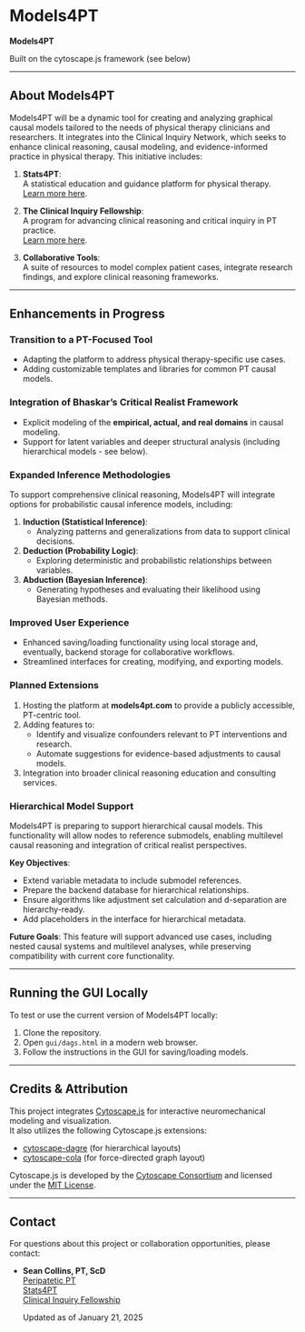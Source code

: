 # Models4PT

**Models4PT** 

Built on the cytoscape.js framework (see below)

---

## **About Models4PT**

Models4PT will be a dynamic tool for creating and analyzing graphical causal models tailored to the needs of physical therapy clinicians and researchers. It integrates into the Clinical Inquiry Network, which seeks to enhance clinical reasoning, causal modeling, and evidence-informed practice in physical therapy. This initiative includes:

1. **Stats4PT**:  
   A statistical education and guidance platform for physical therapy.  
   [Learn more here](https://peripateticpt.substack.com/p/welcome-to-stats4pt).

2. **The Clinical Inquiry Fellowship**:  
   A program for advancing clinical reasoning and critical inquiry in PT practice.  
   [Learn more here](https://peripateticpt.substack.com/p/clinical-inquiry-fellowship).

3. **Collaborative Tools**:  
   A suite of resources to model complex patient cases, integrate research findings, and explore clinical reasoning frameworks.

---

## **Enhancements in Progress**

### **Transition to a PT-Focused Tool**
- Adapting the platform to address physical therapy-specific use cases.
- Adding customizable templates and libraries for common PT causal models.

### **Integration of Bhaskar’s Critical Realist Framework**
- Explicit modeling of the **empirical, actual, and real domains** in causal modeling.
- Support for latent variables and deeper structural analysis (including hierarchical models - see below).

### **Expanded Inference Methodologies**
To support comprehensive clinical reasoning, Models4PT will integrate options for probabilistic causal inference models, including:
1. **Induction (Statistical Inference)**:  
   - Analyzing patterns and generalizations from data to support clinical decisions.
2. **Deduction (Probability Logic)**:  
   - Exploring deterministic and probabilistic relationships between variables.
3. **Abduction (Bayesian Inference)**:  
   - Generating hypotheses and evaluating their likelihood using Bayesian methods.

### **Improved User Experience**
- Enhanced saving/loading functionality using local storage and, eventually, backend storage for collaborative workflows.
- Streamlined interfaces for creating, modifying, and exporting models.

### **Planned Extensions**
1. Hosting the platform at **models4pt.com** to provide a publicly accessible, PT-centric tool.
2. Adding features to:
   - Identify and visualize confounders relevant to PT interventions and research.
   - Automate suggestions for evidence-based adjustments to causal models.
3. Integration into broader clinical reasoning education and consulting services.

### Hierarchical Model Support

Models4PT is preparing to support hierarchical causal models. This functionality will allow nodes to reference submodels, enabling multilevel causal reasoning and integration of critical realist perspectives.

**Key Objectives**:
- Extend variable metadata to include submodel references.
- Prepare the backend database for hierarchical relationships.
- Ensure algorithms like adjustment set calculation and d-separation are hierarchy-ready.
- Add placeholders in the interface for hierarchical metadata.

**Future Goals**:
This feature will support advanced use cases, including nested causal systems and multilevel analyses, while preserving compatibility with current core functionality.

---

## **Running the GUI Locally**

To test or use the current version of Models4PT locally:
1. Clone the repository.
2. Open `gui/dags.html` in a modern web browser.
3. Follow the instructions in the GUI for saving/loading models.

---
## Credits & Attribution

This project integrates [Cytoscape.js](https://js.cytoscape.org/) for interactive neuromechanical modeling and visualization.  
It also utilizes the following Cytoscape.js extensions:  
- [cytoscape-dagre](https://github.com/cytoscape/cytoscape.js-dagre) (for hierarchical layouts)  
- [cytoscape-cola](https://github.com/cytoscape/cytoscape.js-cola) (for force-directed graph layout)  

Cytoscape.js is developed by the [Cytoscape Consortium](https://cytoscape.org/) and licensed under the [MIT License](https://github.com/cytoscape/cytoscape.js/blob/master/LICENSE).  

---

## **Contact**

For questions about this project or collaboration opportunities, please contact:
- **Sean Collins, PT, ScD**  
  [Peripatetic PT](https://peripateticpt.substack.com/)  
  [Stats4PT](https://peripateticpt.substack.com/p/welcome-to-stats4pt)  
  [Clinical Inquiry Fellowship](https://peripateticpt.substack.com/p/clinical-inquiry-fellowship)  

  Updated as of January 21, 2025
